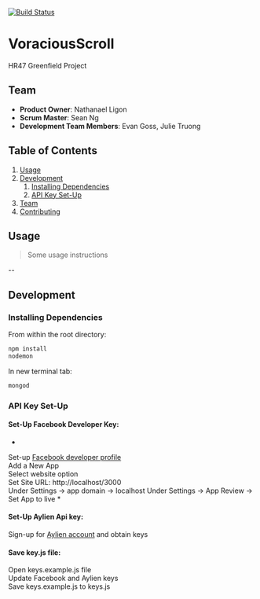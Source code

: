 [![Build Status](https://travis-ci.org/VoraciousScroll/VoraciousScroll.svg?branch=master)](https://travis-ci.org/VoraciousScroll/VoraciousScroll)

# VoraciousScroll
HR47 Greenfield Project

## Team

  - __Product Owner__: Nathanael Ligon
  - __Scrum Master__: Sean Ng
  - __Development Team Members__: Evan Goss, Julie Truong

## Table of Contents

1. [Usage](#Usage)
1. [Development](#development)
    1. [Installing Dependencies](#installing-dependencies)
    1. [API Key Set-Up](#api-key-set-up)
1. [Team](#team)
1. [Contributing](#contributing)

## Usage

> Some usage instructions

--

## Development

### Installing Dependencies

From within the root directory:

```sh
npm install
nodemon
```

In new terminal tab:
```sh
mongod
```

### API Key Set-Up

#### Set-Up Facebook Developer Key:
*
Set-up [Facebook developer profile](https://developers.facebook.com/)  
Add a New App  
Select website option   
Set Site URL: http://localhost/3000  
Under Settings -> app domain -> localhost 
Under Settings -> App Review -> Set App to live
*
#### Set-Up Aylien Api key:

Sign-up for [Aylien account](https://newsapi.aylien.com/signup) and obtain keys

#### Save key.js file:

Open keys.example.js file  
Update Facebook and Aylien keys   
Save keys.example.js to keys.js  


<!-- ### Roadmap -->

<!-- View the project roadmap [here](LINK_TO_PROJECT_ISSUES) -->
    

<!-- ## Contributing -->

<!-- See [CONTRIBUTING.md](https://github.com/unexpected-lion/ourglass/blob/master/contributing.md) for contribution guidelines. -->

